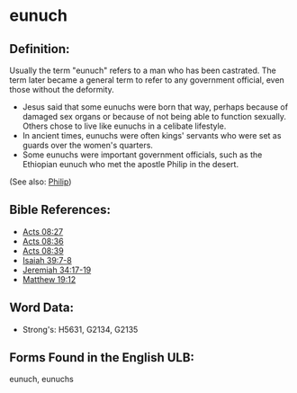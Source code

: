 # eunuch

## Definition:

Usually the term "eunuch" refers to a man who has been castrated. The term later became a general term to refer to any government official, even those without the deformity.

* Jesus said that some eunuchs were born that way, perhaps because of damaged sex organs or because of not being able to function sexually. Others chose to live like eunuchs in a celibate lifestyle.
* In ancient times, eunuchs were often kings' servants who were set as guards over the women's quarters.
* Some eunuchs were important government officials, such as the Ethiopian eunuch who met the apostle Philip in the desert.

(See also: [Philip](../names/philip.md))

## Bible References:

* [Acts 08:27](rc://en/tn/help/act/08/27)
* [Acts 08:36](rc://en/tn/help/act/08/36)
* [Acts 08:39](rc://en/tn/help/act/08/39)
* [Isaiah 39:7-8](rc://en/tn/help/isa/39/07)
* [Jeremiah 34:17-19](rc://en/tn/help/jer/34/17)
* [Matthew 19:12](rc://en/tn/help/mat/19/12)

## Word Data:

* Strong's: H5631, G2134, G2135

## Forms Found in the English ULB:

eunuch, eunuchs
